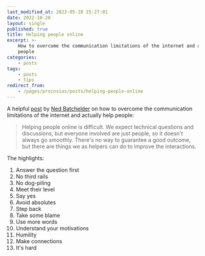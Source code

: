```yaml
---
last_modified_at: 2023-05-10 15:27:01
date: 2022-10-28
layout: single
published: true
title: Helping people online
excerpt: >-
    How to overcome the communication limitations of the internet and actually help
    people
categories:
    - posts
tags:
    - posts
    - tips
redirect_from:
    - /pages/proinsias/posts/helping-people-online
---
```


A helpful [post](https://web.archive.org/web/20220826234811/https://nedbatchelder.com/blog/202009/how_to_be_helpful_online.html)
by [Ned Batchelder](https://nedbatchelder.com/) on how to overcome the communication limitations of the internet
and actually help people:

> Helping people online is difficult.
> We expect technical questions and discussions,
> but everyone involved are just people,
> so it doesn't always go smoothly.
> There's no way to guarantee a good outcome,
> but there are things we as helpers can do to improve the interactions.

The highlights:

1. Answer the question first
2. No third rails
3. No dog-piling
4. Meet their level
5. Say yes
6. Avoid absolutes
7. Step back
8. Take some blame
9. Use more words
10. Understand your motivations
11. Humility
12. Make connections
13. It's hard
